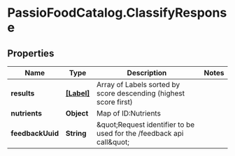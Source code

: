 # PassioFoodCatalog.ClassifyResponse

## Properties
Name | Type | Description | Notes
------------ | ------------- | ------------- | -------------
**results** | [**[Label]**](Label.md) | Array of Labels sorted by score descending (highest score first)  | 
**nutrients** | **Object** | Map of ID:Nutrients  | 
**feedbackUuid** | **String** | \&quot;Request identifier to be used for the /feedback api call\&quot;  | 


